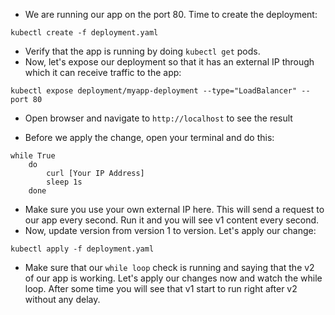 * We are running our app on the port 80. Time to create the deployment:
```
kubectl create -f deployment.yaml

```
* Verify that the app is running by doing `kubectl get` pods. 
* Now, let's expose our deployment so that it has an external IP through which it can receive traffic to the app:
```
kubectl expose deployment/myapp-deployment --type="LoadBalancer" --port 80
```
* Open browser and navigate to `http://localhost` to see the result

* Before we apply the change, open your terminal and do this:
```
while True
    do
        curl [Your IP Address]
        sleep 1s
    done
```
* Make sure you use your own external IP here. This will send a request to our app every second. Run it and you will see v1 content every second.
* Now, update version from version 1 to version. Let's apply our change:
```
kubectl apply -f deployment.yaml
```
* Make sure that our `while loop` check is running and saying that the v2 of our app is working. Let's apply our changes now and watch the while loop. After some time you will see that v1 start to run right after v2 without any delay.
